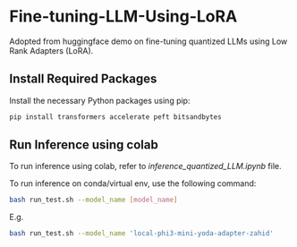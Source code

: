 # Fine-tuning-LLM-Using-LoRA
Adopted from huggingface demo on fine-tuning quantized LLMs using Low Rank Adapters (LoRA).


## Install Required Packages

Install the necessary Python packages using pip:

```bash
pip install transformers accelerate peft bitsandbytes
```
## Run Inference using colab
To run inference using colab, refer to _inference_quantized_LLM.ipynb_ file.

To run inference on conda/virtual env, use the following command:

```bash
bash run_test.sh --model_name [model_name]
```
E.g. 
```bash
bash run_test.sh --model_name 'local-phi3-mini-yoda-adapter-zahid'
